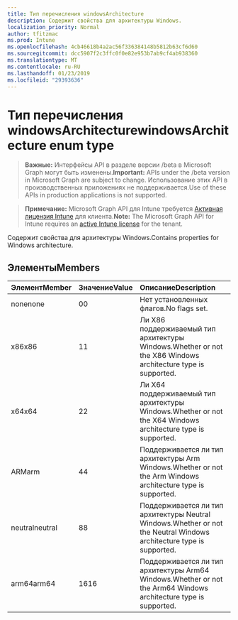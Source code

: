 ```yaml
---
title: Тип перечисления windowsArchitecture
description: Содержит свойства для архитектуры Windows.
localization_priority: Normal
author: tfitzmac
ms.prod: Intune
ms.openlocfilehash: 4cb46618b4a2ac56f336384148b5812b63cf6d60
ms.sourcegitcommit: dcc5907f2c3ffc0f0e82e953b7ab9cf4ab938360
ms.translationtype: MT
ms.contentlocale: ru-RU
ms.lasthandoff: 01/23/2019
ms.locfileid: "29393636"
---
```

# <a name="windowsarchitecture-enum-type"></a><span data-ttu-id="df4c8-103">Тип перечисления windowsArchitecture</span><span class="sxs-lookup"><span data-stu-id="df4c8-103">windowsArchitecture enum type</span></span>

> <span data-ttu-id="df4c8-104">**Важные:** Интерфейсы API в разделе версии /beta в Microsoft Graph могут быть изменены.</span><span class="sxs-lookup"><span data-stu-id="df4c8-104">**Important:** APIs under the /beta version in Microsoft Graph are subject to change.</span></span> <span data-ttu-id="df4c8-105">Использование этих API в производственных приложениях не поддерживается.</span><span class="sxs-lookup"><span data-stu-id="df4c8-105">Use of these APIs in production applications is not supported.</span></span>

> <span data-ttu-id="df4c8-106">**Примечание:** Microsoft Graph API для Intune требуется [Активная лицензия Intune](https://go.microsoft.com/fwlink/?linkid=839381) для клиента.</span><span class="sxs-lookup"><span data-stu-id="df4c8-106">**Note:** The Microsoft Graph API for Intune requires an [active Intune license](https://go.microsoft.com/fwlink/?linkid=839381) for the tenant.</span></span>

<span data-ttu-id="df4c8-107">Содержит свойства для архитектуры Windows.</span><span class="sxs-lookup"><span data-stu-id="df4c8-107">Contains properties for Windows architecture.</span></span>

## <a name="members"></a><span data-ttu-id="df4c8-108">Элементы</span><span class="sxs-lookup"><span data-stu-id="df4c8-108">Members</span></span>
|<span data-ttu-id="df4c8-109">Элемент</span><span class="sxs-lookup"><span data-stu-id="df4c8-109">Member</span></span>|<span data-ttu-id="df4c8-110">Значение</span><span class="sxs-lookup"><span data-stu-id="df4c8-110">Value</span></span>|<span data-ttu-id="df4c8-111">Описание</span><span class="sxs-lookup"><span data-stu-id="df4c8-111">Description</span></span>|
|:---|:---|:---|
|<span data-ttu-id="df4c8-112">none</span><span class="sxs-lookup"><span data-stu-id="df4c8-112">none</span></span>|<span data-ttu-id="df4c8-113">0</span><span class="sxs-lookup"><span data-stu-id="df4c8-113">0</span></span>|<span data-ttu-id="df4c8-114">Нет установленных флагов.</span><span class="sxs-lookup"><span data-stu-id="df4c8-114">No flags set.</span></span>|
|<span data-ttu-id="df4c8-115">x86</span><span class="sxs-lookup"><span data-stu-id="df4c8-115">x86</span></span>|<span data-ttu-id="df4c8-116">1</span><span class="sxs-lookup"><span data-stu-id="df4c8-116">1</span></span>|<span data-ttu-id="df4c8-117">Ли X86 поддерживаемый тип архитектуры Windows.</span><span class="sxs-lookup"><span data-stu-id="df4c8-117">Whether or not the X86 Windows architecture type is supported.</span></span>|
|<span data-ttu-id="df4c8-118">x64</span><span class="sxs-lookup"><span data-stu-id="df4c8-118">x64</span></span>|<span data-ttu-id="df4c8-119">2</span><span class="sxs-lookup"><span data-stu-id="df4c8-119">2</span></span>|<span data-ttu-id="df4c8-120">Ли X64 поддерживаемый тип архитектуры Windows.</span><span class="sxs-lookup"><span data-stu-id="df4c8-120">Whether or not the X64 Windows architecture type is supported.</span></span>|
|<span data-ttu-id="df4c8-121">ARM</span><span class="sxs-lookup"><span data-stu-id="df4c8-121">arm</span></span>|<span data-ttu-id="df4c8-122">4</span><span class="sxs-lookup"><span data-stu-id="df4c8-122">4</span></span>|<span data-ttu-id="df4c8-123">Поддерживается ли тип архитектуры Arm Windows.</span><span class="sxs-lookup"><span data-stu-id="df4c8-123">Whether or not the Arm Windows architecture type is supported.</span></span>|
|<span data-ttu-id="df4c8-124">neutral</span><span class="sxs-lookup"><span data-stu-id="df4c8-124">neutral</span></span>|<span data-ttu-id="df4c8-125">8</span><span class="sxs-lookup"><span data-stu-id="df4c8-125">8</span></span>|<span data-ttu-id="df4c8-126">Поддерживается ли тип архитектуры Neutral Windows.</span><span class="sxs-lookup"><span data-stu-id="df4c8-126">Whether or not the Neutral Windows architecture type is supported.</span></span>|
|<span data-ttu-id="df4c8-127">arm64</span><span class="sxs-lookup"><span data-stu-id="df4c8-127">arm64</span></span>|<span data-ttu-id="df4c8-128">16</span><span class="sxs-lookup"><span data-stu-id="df4c8-128">16</span></span>|<span data-ttu-id="df4c8-129">Поддерживается ли тип архитектуры Arm64 Windows.</span><span class="sxs-lookup"><span data-stu-id="df4c8-129">Whether or not the Arm64 Windows architecture type is supported.</span></span>|





